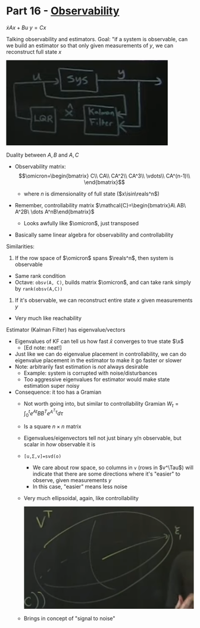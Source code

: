 # Part 16 - [Observability](https://www.youtube.com/watch?v=iRZmJBcg1ZA&list=PLMrJAkhIeNNR20Mz-VpzgfQs5zrYi085m&index=16)

$\dot{x}Ax + Bu$
$y=Cx$

Talking observability and estimators. Goal: "if a system is observable, can we build an estimator so
that only given measurements of $y$, we can reconstruct full state $x$

![](images/2021-08-24-16-16-48.png)

Duality between $A,B$ and $A,C$
- Observability matrix:
$$\omicron=\begin{bmatrix}
  C\\
  CA\\
  CA^2\\
  CA^3\\
  \vdots\\
  CA^(n-1)\\
\end{bmatrix}$$
  - where $n$ is dimensionality of full state ($x\isin\reals^n$)

- Remember, controllability matrix $\mathcal{C}=\begin{bmatrix}A\ AB\ A^2B\ \dots A^nB\end{bmatrix}$
  - Looks awfully like $\omicron$, just transposed
- Basically same linear algebra for observability and controllability

Similarities:
1. If the row space of $\omicron$ spans $\reals^n$, then system is observable
  - Same rank condition
  - Octave: `obsv(A, C)`, builds matrix $\omicron$, and can take rank simply by `rank(obsv(A,C))`
1.  If it's observable, we can reconstruct entire state $x$ given measurements $y$
  - Very much like reachability

Estimator (Kalman Filter) has eigenvalue/vectors
- Eigenvalues of KF can tell us how fast $\hat{x}$ converges to true state $\x$
  - [Ed note: neat!]
- Just like we can do eigenvalue placement in controllability, we can do eigenvalue placement in the
  estimator to make it go faster or slower
- Note: arbitrarily fast estimation is _not_ always desirable
  - Example: system is corrupted with noise/disturbances
  - Too aggressive eigenvalues for estimator would make state estimation super noisy
- Consequence: it too has a Gramian
  - Not worth going into, but similar to controllability Gramian $W_t=\int_0^te^{At}BB^Te^{A^T\tau}d\tau$
  - Is a square $n\times n$ matrix
  - Eigenvalues/eigenvectors tell not just binary y/n observable, but scalar in _how_ observable it is
  - `[u,Σ,v]=svd(ο)`
    - We care about row space, so columns in `v` (rows in $v^\Tau$) will indicate that there are
      some directions where it's "easier" to observe, given measurements $y$
    - In this case, "easier" means less noise
  - Very much ellipsoidal, again, like controllability

    ![](images/2021-08-24-16-35-13.png)

  - Brings in concept of "signal to noise"

